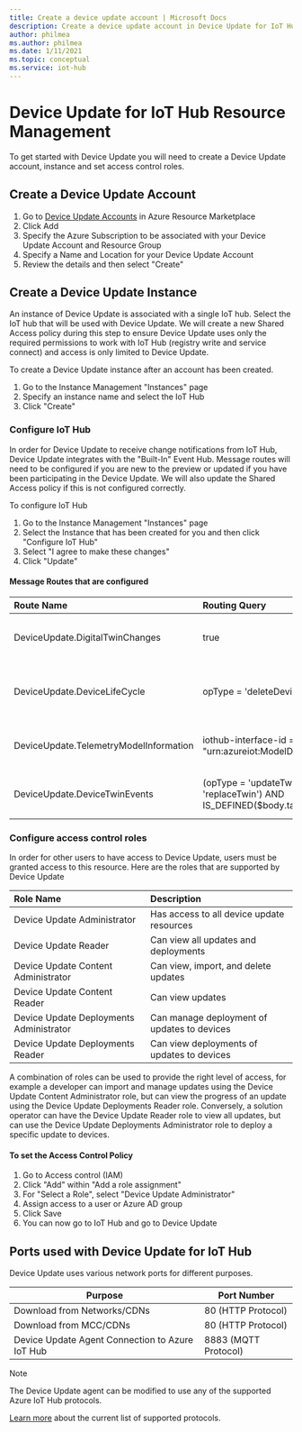 ```yaml
---
title: Create a device update account | Microsoft Docs
description: Create a device update account in Device Update for IoT Hub.
author: philmea
ms.author: philmea
ms.date: 1/11/2021
ms.topic: conceptual
ms.service: iot-hub
---
```


# Device Update for IoT Hub Resource Management

To get started with Device Update you will need to create a Device Update account, instance and set access control roles. 


## Create a Device Update Account

1. Go to [Device Update Accounts](https://portal.azure.com/?microsoft_azure_marketplace_ItemHideKey=Microsoft_Azure_ADUHidden#blade/HubsExtension/BrowseResource/resourceType/Microsoft.DeviceUpdate%2FAccounts) in Azure Resource Marketplace 
2. Click Add
3. Specify the Azure Subscription to be associated with your Device Update Account and Resource Group
4. Specify a Name and Location for your Device Update Account
5. Review the details and then select "Create"

## Create a Device Update Instance 

An instance of Device Update is associated with a single IoT hub. Select the IoT hub that will be used with Device Update. We will create a new Shared Access policy during this step to ensure Device Update uses only the required permissions to work with IoT Hub (registry write and service connect) and access is only limited to Device Update.

To create a Device Update instance after an account has been created.

1. Go to the Instance Management "Instances" page
2. Specify an instance name and select the IoT Hub
3. Click "Create"

### Configure IoT Hub 

In order for Device Update to receive change notifications from IoT Hub, Device Update integrates with the "Built-In" Event Hub. Message routes will need to be configured if you are new to the preview or updated if you have been participating in the Device Update. We will also update the Shared Access policy if this is not configured correctly.

To configure IoT Hub

1. Go to the Instance Management "Instances" page
2. Select the Instance that has been created for you and then click "Configure IoT Hub"
3. Select "I agree to make these changes"
4. Click "Update"

#### Message Routes that are configured

|   Route Name    | Routing Query  | Description  |
| :--------- | :---- |:---- |
|  DeviceUpdate.DigitalTwinChanges | true |Listens for Digital Twin Changes Events  |
|  DeviceUpdate.DeviceLifeCycle | opType = 'deleteDeviceIdentity'  | Listens for Devices that have been deleted |
|  DeviceUpdate.TelemetryModelInformation | iothub-interface-id = "urn:azureiot:ModelDiscovery:ModelInformation:1 | Listens for new devices types |
|  DeviceUpdate.DeviceTwinEvents| (opType = 'updateTwin' OR opType = 'replaceTwin') AND IS_DEFINED($body.tags.ADUGroup) | Listens for new Device Update Groups |

### Configure access control roles

In order for other users to have access to Device Update, users must be granted access to this resource. Here are the roles that are supported by Device Update

|   Role Name   | Description  |
| :--------- | :---- |
|  Device Update Administrator | Has access to all device update resources  |
|  Device Update Reader| Can view all updates and deployments |
|  Device Update Content Administrator | Can view, import, and delete updates  |
|  Device Update Content Reader | Can view updates  |
|  Device Update Deployments Administrator | Can manage deployment of updates to devices|
|  Device Update Deployments Reader| Can view deployments of updates to devices |

A combination of roles can be used to provide the right level of access, for example a developer can import and manage updates using the Device Update Content Administrator role, but can view the progress of an update using the Device Update Deployments Reader role. Conversely, a solution operator can have the Device Update Reader role to view all updates, but can use the Device Update Deployments Administrator role to deploy a specific update to devices.

#### To set the Access Control Policy

1. Go to Access control (IAM)
2. Click "Add" within "Add a role assignment"
3. For "Select a Role", select "Device Update Administrator"
4. Assign access to a user or Azure AD group
5. Click Save
6. You can now go to IoT Hub and go to Device Update

## Ports used with Device Update for IoT Hub
Device Update uses various network ports for different purposes.

Purpose|Port Number |
---|---
Download from Networks/CDNs  | 80 (HTTP Protocol)
Download from MCC/CDNs | 80 (HTTP Protocol)
Device Update Agent Connection to Azure IoT Hub  | 8883 (MQTT Protocol)

> [!NOTE] 
> The Device Update agent can be modified to use any of the supported Azure IoT Hub protocols.

[Learn more](device-update-networking.md) about the current list of supported protocols.
